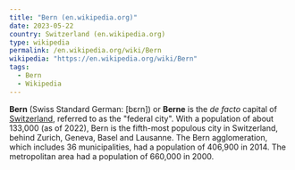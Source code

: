 ```yaml
---
title: "Bern (en.wikipedia.org)"
date: 2023-05-22
country: Switzerland (en.wikipedia.org)
type: wikipedia
permalink: /en.wikipedia.org/wiki/Bern
wikipedia: "https://en.wikipedia.org/wiki/Bern"
tags:
  - Bern
  - Wikipedia
---
```

**Bern** (Swiss Standard German: [bɛrn]) or **Berne** is the *de facto* capital of [Switzerland](/en.wikipedia.org/wiki/Switzerland), referred to as the "federal city". With a population of about 133,000 (as of 2022), Bern is the fifth-most populous city in Switzerland, behind Zurich, Geneva, Basel and Lausanne. The Bern agglomeration, which includes 36 municipalities, had a population of 406,900 in 2014. The metropolitan area had a population of 660,000 in 2000.